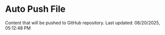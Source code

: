 # Auto Push File

Content that will be pushed to GitHub repository.
Last updated: 08/20/2025, 05:12:48 PM